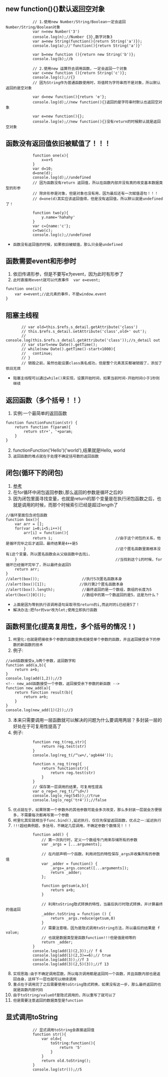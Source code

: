 ## new function(){}默认返回空对象
```
			// 1.使用new Number/String/Boolean一定会返回Number/String/Boolean对象
			var n=new Number('3')
			console.log(n);//Number {3},数字对象3
			var a=new String(function(){return String('a')});
			console.log(a);//'function(){return String('a')}'
			
			var b=new function (){return new String('b')};
			console.log(b);//b 
			
			// 2.使用new 运算符去调用函数，一定会返回一个对象
			var c=new function (){return String('c')};
			console.log(c);//{}
			// 因为String作为普通函数使用时，将值转为字符串而不是对象，所以默认返回的是空对象
			
			var d=new function(){return 'e'};
			console.log(d);//new function(){}返回的是字符串时默认也返回空对象
			
			var e=new function(){};
			console.log(e);//new function(){}没有return的时候默认就是返回空对象
```

## 函数没有返回值依旧被赋值了！！！
```
			function one(x){
				x=x+5
			}
			var d=10;
			d=one(d);
			console.log(d);//undefined
			// 因为函数没有return 返回值，所以在函数内部并没有真的改变基本数据类型的形参
			// 除非形参是对象，但是对象也没有用，因为最后还有一次赋值语句！！！
			// d=one(d)其实应该返回值得，但是没有返回值，所以默认就是undefined了！
			
			function two(y){
				y.name='hahahy'
			}
			var c={name:'c'};
			c=two(c);
			console.log(c);//undefined
```
* `函数没有返回值的时候，如果依旧被赋值，那么只会是undefined`


## 函数需要event和形参时
1. 依旧传递形参，但是不要写e为event，因为此时有形参了
2. `此时直接用event就可以代表事件  var e=event;`
```
function one(i){
	var e=event;//此元素的事件，不是window.event
}
```

## 阻塞主线程
```
       // var old=this.$refs.s_detail.getAttribute('class')
       // this.$refs.s_detail.setAttribute('class',old+' out');
       // console.log(this.$refs.s_detail.getAttribute('class'));//s_detail out
       // var start=new Date().getTime();
       // while(new Date().getTime()-start<1000){
       //   continue;
       // }
       // 销毁之前，虽然也能设置class类名成功，但是整个元素其实都被销毁了，添加了依旧无效
```
* `阻塞主线程可以通过while()来实现，设置开始时间，如果当前时间-开始时间小于1秒则继续`

## 返回函数（多个括号！！）
1. 实例:一个最简单的返回函数
```
function functionFunction(str) {
    return function f(param){
        return str+', '+param;
    }
}
```
2. functionFunction('Hello')('world'),结果就是Hello, world
3. `返回函数的难点就在于处理不确定括号数的返回函数`

## 闭包(循环下的闭包)
1. [参考](https://www.cnblogs.com/xiangqianjin/p/6595115.html)
2. 在for循环中闭包返回参数i,那么返回的参数是循环之后的i
3. 因为闭包里面寻找变量，也就是return的那个变量是在执行闭包函数之后，也就是调用的时候，而那个时候索引已经是超过length了
```
//循环里面包含闭包函数
function box(){
    var arr = [];
    for(var i=0;i<5;i++){
        arr[i] = function(){
            return i;                            //由于这个闭包的关系，他是循环完毕之后才返回，最终结果是4++是5
        }                                        //这个匿名函数里面根本没有i这个变量，所以匿名函数会从父级函数中去找i，
    }                                            //当找到这个i的时候，for循环已经循环完毕了，所以最终会返回5
    return arr;
}
//alert(box());                   //执行5次匿名函数本身
//alert(box()[1]);　　　　　　　　　//执行第2个匿名函数本身
//alert(box().length);            //最终返回的是一个数组，数组的长度为5
alert(box()[0]());                //数组中的第一个数返回的是5，这是为什么？
```
* `上面是因为等到执行该调用语句采取寻找return的i,而此时的i已经是5了！`
* `解决办法:把for的var改为let;使用立即执行函数`

## 函数柯里化(提高复用性，多个括号的情况！)
1. `柯里化:也就是把接收多个参数的函数变换成接受单个参数的函数，并且返回接受余下的参数的新函数的技术`
2. 例子:
```
//add函数接受a,b两个参数，返回数字和
function add(a,b){
	return a+b;
}
console.log(add(1,2));//3
<!-- new_add函数接受一个参数，返回接受余下参数的新函数 -->
function new_add(a){
	return function result(b){
		return a+b;
	}
}
console.log(new_add(1)(2));//3
```
3. 本来只需要调用一层函数就可以解决的问题为什么要调用两层？多封装一层的好处在于可复用性提高了
4. 例子:
```
			function reg_t(reg,str){
				return reg.test(str)
			}
			console.log(reg_t(/^\w+/,'agb444'));
			
			function n_reg_t(reg){
				return function(str){
					return reg.test(str)
				}
			}
			// 保存第一层调用的结果，可复用性提高
			var o_reg=n_reg_t(/^\d+/)
			console.log(o_reg(545));//true
			console.log(o_reg('tr4'));//false
```
5. `优点就在于，如果除第一个参数外的其他参数可能会多次改变，那么多封装一层就会方便很多，不需要每次都再写第一个参数`
6. `柯里化其实就相当于func.bind(),延迟执行，仅仅先保留返回函数，优点之一:延迟执行`
7. `!!!超经典例题，多括号，不确定几层调用，不确定参数个数情况！！！`
```
			function add() {
			    // 第一次执行时，定义一个数组专门用来存储所有的参数
			    var _args = [...arguments];
			
			    // 在内部声明一个函数，利用闭包的特性保存_args并收集所有的参数值
			    var _adder = function() {
			        _args=_args.concat([...arguments]);
			        return _adder;
			    };
				
				function getsum(a,b){
					return a+b;
				}
			
			    // 利用toString隐式转换的特性，当最后执行时隐式转换，并计算最终的值返回
			    _adder.toString = function () {
			        return _args.reduce(getsum,0)
			    }
				// 需要注意哦，因为是隐式调用toString方法，所以最后的结果是 f value;
				// 也就是数据类型是函数function!!!但是值是相等的
			    return _adder;
			}
			console.log(add(1)(2,3));// f 6
			console.log(add(1)(2,3)==6);// true
			console.log(add(3));//f 3
			console.log(add(3)(2,5)(3));//f 13
```
8. `实现思路:由于不确定调用层数，所以每次调用都是返回同一个函数，并且函数内部也是返回自身，这样下一层也就可以继续调用`
9. `重点在于调用完了之后需要使用toString隐式转换，如果没有这一步，那么最终返回的也就是函数内部代码`
10. `由于toString/valueOf是隐式调用的，所以重写了就可以了`
11. `但是需要注意返回的数据类型是function`

## 显式调用toString
```
			// 显式调用toString会直接返回值
			function str(){
				var old={
					toString:function(){
						return '5'
					}
				}
				return old.toString();
			}
			console.log(str());//5
```
